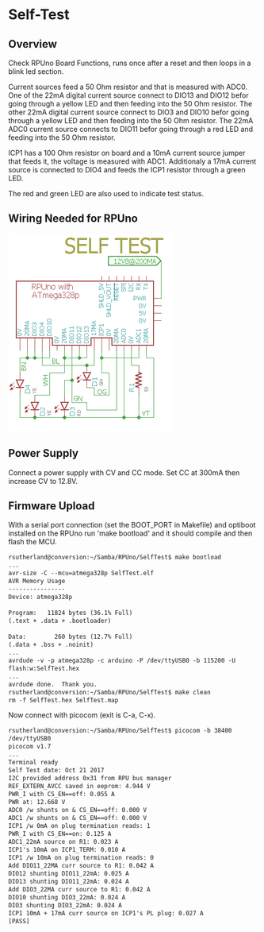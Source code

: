 # Self-Test

## Overview

Check RPUno Board Functions, runs once after a reset and then loops in a blink led section.

Current sources feed a 50 Ohm resistor and that is measured with ADC0. One of the 22mA digital current source connect to DIO13 and DIO12 befor going through a yellow LED and then feeding into the 50 Ohm resistor. The other 22mA digital current source connect to DIO3 and DIO10 befor going through a yellow LED and then feeding into the 50 Ohm resistor. The 22mA ADC0 current source connects to DIO11 befor going through a red LED and feeding into the 50 Ohm resistor. 

ICP1 has a 100 Ohm resistor on board and a 10mA current source jumper that feeds it, the voltage is measured with ADC1. Additionaly a 17mA current source is connected to DIO4 and feeds the ICP1 resistor through a green LED. 

The red and green LED are also used to indicate test status.

## Wiring Needed for RPUno

![Wiring](./Setup/SelfTestWiring.png)


## Power Supply

Connect a power supply with CV and CC mode. Set CC at 300mA then increase CV to 12.8V.


## Firmware Upload

With a serial port connection (set the BOOT_PORT in Makefile) and optiboot installed on the RPUno run 'make bootload' and it should compile and then flash the MCU.

``` 
rsutherland@conversion:~/Samba/RPUno/SelfTest$ make bootload
...
avr-size -C --mcu=atmega328p SelfTest.elf
AVR Memory Usage
----------------
Device: atmega328p

Program:   11824 bytes (36.1% Full)
(.text + .data + .bootloader)

Data:        260 bytes (12.7% Full)
(.data + .bss + .noinit)
...
avrdude -v -p atmega328p -c arduino -P /dev/ttyUSB0 -b 115200 -U flash:w:SelfTest.hex
...
avrdude done.  Thank you.
rsutherland@conversion:~/Samba/RPUno/SelfTest$ make clean
rm -f SelfTest.hex SelfTest.map
``` 

Now connect with picocom (exit is C-a, C-x). 

``` 
rsutherland@conversion:~/Samba/RPUno/SelfTest$ picocom -b 38400 /dev/ttyUSB0
picocom v1.7
...
Terminal ready
Self Test date: Oct 21 2017
I2C provided address 0x31 from RPU bus manager
REF_EXTERN_AVCC saved in eeprom: 4.944 V
PWR_I with CS_EN==off: 0.055 A
PWR at: 12.668 V
ADC0 /w shunts on & CS_EN==off: 0.000 V
ADC1 /w shunts on & CS_EN==off: 0.000 V
ICP1 /w 0mA on plug termination reads: 1 
PWR_I with CS_EN==on: 0.125 A
ADC1_22mA source on R1: 0.023 A
ICP1's 10mA on ICP1_TERM: 0.010 A
ICP1 /w 10mA on plug termination reads: 0 
Add DIO11_22MA curr source to R1: 0.042 A
DIO12 shunting DIO11_22mA: 0.025 A
DIO13 shunting DIO11_22mA: 0.024 A
Add DIO3_22MA curr source to R1: 0.042 A
DIO10 shunting DIO3_22mA: 0.024 A
DIO3 shunting DIO3_22mA: 0.024 A
ICP1 10mA + 17mA curr source on ICP1's PL plug: 0.027 A
[PASS]

``` 
